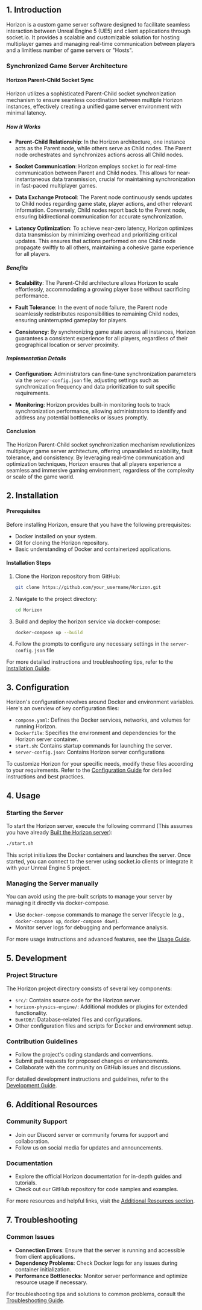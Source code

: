 ## 1. Introduction

Horizon is a custom game server software designed to facilitate seamless interaction between Unreal Engine 5 (UE5) and client applications through socket.io. It provides a scalable and customizable solution for hosting multiplayer games and managing real-time communication between players and a limitless number of game servers or "Hosts".

### Synchronized Game Server Architecture

#### Horizon Parent-Child Socket Sync

Horizon utilizes a sophisticated Parent-Child socket synchronization mechanism to ensure seamless coordination between multiple Horizon instances, effectively creating a unified game server environment with minimal latency.

##### How it Works

- **Parent-Child Relationship**: In the Horizon architecture, one instance acts as the Parent node, while others serve as Child nodes. The Parent node orchestrates and synchronizes actions across all Child nodes.

- **Socket Communication**: Horizon employs socket.io for real-time communication between Parent and Child nodes. This allows for near-instantaneous data transmission, crucial for maintaining synchronization in fast-paced multiplayer games.

- **Data Exchange Protocol**: The Parent node continuously sends updates to Child nodes regarding game state, player actions, and other relevant information. Conversely, Child nodes report back to the Parent node, ensuring bidirectional communication for accurate synchronization.

- **Latency Optimization**: To achieve near-zero latency, Horizon optimizes data transmission by minimizing overhead and prioritizing critical updates. This ensures that actions performed on one Child node propagate swiftly to all others, maintaining a cohesive game experience for all players.

##### Benefits

- **Scalability**: The Parent-Child architecture allows Horizon to scale effortlessly, accommodating a growing player base without sacrificing performance.

- **Fault Tolerance**: In the event of node failure, the Parent node seamlessly redistributes responsibilities to remaining Child nodes, ensuring uninterrupted gameplay for players.

- **Consistency**: By synchronizing game state across all instances, Horizon guarantees a consistent experience for all players, regardless of their geographical location or server proximity.

##### Implementation Details

- **Configuration**: Administrators can fine-tune synchronization parameters via the `server-config.json` file, adjusting settings such as synchronization frequency and data prioritization to suit specific requirements.

- **Monitoring**: Horizon provides built-in monitoring tools to track synchronization performance, allowing administrators to identify and address any potential bottlenecks or issues promptly.

#### Conclusion

The Horizon Parent-Child socket synchronization mechanism revolutionizes multiplayer game server architecture, offering unparalleled scalability, fault tolerance, and consistency. By leveraging real-time communication and optimization techniques, Horizon ensures that all players experience a seamless and immersive gaming environment, regardless of the complexity or scale of the game world.

## 2. Installation

#### Prerequisites
Before installing Horizon, ensure that you have the following prerequisites:

- Docker installed on your system.
- Git for cloning the Horizon repository.
- Basic understanding of Docker and containerized applications.

#### Installation Steps

1. Clone the Horizon repository from GitHub:

    ```bash
    git clone https://github.com/your_username/Horizon.git
    ```

2. Navigate to the project directory:

    ```bash
    cd Horizon
    ```

3. Build and deploy the horizon service via docker-compose:

    ```bash
    docker-compose up --build
    ```

4. Follow the prompts to configure any necessary settings in the `server-config.json` file

For more detailed instructions and troubleshooting tips, refer to the [Installation Guide](installation.md).

## 3. Configuration

Horizon's configuration revolves around Docker and environment variables. Here's an overview of key configuration files:

- `compose.yaml`: Defines the Docker services, networks, and volumes for running Horizon.
- `Dockerfile`: Specifies the environment and dependencies for the Horizon server container.
- `start.sh`: Contains startup commands for launching the server.
- `server-config.json`: Contains Horizon server configurations

To customize Horizon for your specific needs, modify these files according to your requirements. Refer to the [Configuration Guide](configuration.md) for detailed instructions and best practices.

## 4. Usage

### Starting the Server

To start the Horizon server, execute the following command (This assumes you have already [Built the Horizon server](####Installation-Steps)):

```bash
./start.sh
```

This script initializes the Docker containers and launches the server. Once started, you can connect to the server using socket.io clients or integrate it with your Unreal Engine 5 project.

### Managing the Server manually
You can avoid using the pre-built scripts to manage your server by managing it directly via docker-compose.

- Use `docker-compose` commands to manage the server lifecycle (e.g., `docker-compose up`, `docker-compose down`).
- Monitor server logs for debugging and performance analysis.

For more usage instructions and advanced features, see the [Usage Guide](usage.md).

## 5. Development

### Project Structure

The Horizon project directory consists of several key components:

- `src/`: Contains source code for the Horizon server.
- `horizon-physics-engine/`: Additional modules or plugins for extended functionality.
- `BuntDB/`: Database-related files and configurations.
- Other configuration files and scripts for Docker and environment setup.

### Contribution Guidelines

- Follow the project's coding standards and conventions.
- Submit pull requests for proposed changes or enhancements.
- Collaborate with the community on GitHub issues and discussions.

For detailed development instructions and guidelines, refer to the [Development Guide](development.md).

## 6. Additional Resources

### Community Support

- Join our Discord server or community forums for support and collaboration.
- Follow us on social media for updates and announcements.

### Documentation

- Explore the official Horizon documentation for in-depth guides and tutorials.
- Check out our GitHub repository for code samples and examples.

For more resources and helpful links, visit the [Additional Resources section](resources.md).

## 7. Troubleshooting

### Common Issues

- **Connection Errors**: Ensure that the server is running and accessible from client applications.
- **Dependency Problems**: Check Docker logs for any issues during container initialization.
- **Performance Bottlenecks**: Monitor server performance and optimize resource usage if necessary.

For troubleshooting tips and solutions to common problems, consult the [Troubleshooting Guide](troubleshooting.md).

